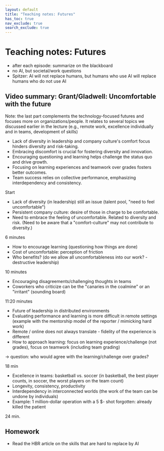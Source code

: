 ```yaml
---
layout: default
title: "Teaching notes: Futures"
has_toc: true
nav_exclude: true
search_exclude: true
---
```


# Teaching notes: Futures

- after each episode: summarize on the blackboard
- no AI, but societal/work questions
- Spitzer: AI will not replace humans, but humans who use AI will replace humans who do not use AI

## Video summary: Grant/Gladwell: Uncomfortable with the future

Note: the last part complements the technology-focused futures and focuses more on organizations/people. It relates to several topics we discussed earlier in the lecture (e.g., remote work, excellence individually and in teams, development of skills)

- Lack of diversity in leadership and company culture's comfort focus hinders diversity and risk-taking.
- Embracing discomfort is crucial for fostering diversity and innovation.
- Encouraging questioning and learning helps challenge the status quo and drive growth.
- Focusing on learning experiences and teamwork over grades fosters better outcomes.
- Team success relies on collective performance, emphasizing interdependency and consistency.

Start

- Lack of diversity (in leadership) still an issue (talent pool, "need to feel uncomfortable")
- Persistent company culture: desire of those in charge to be comfortable.
- Need to embrace the feeling of uncomfortable. Related to diversity and risk.
(Need to be aware that a "comfort-culture" may not contribute to diversity.)

6 minutes

- How to encourage learning (questioning how things are done)
- Cost of uncomfortable: perception of friction
- Who benefits? (do we allow all uncomfortableness into our work? - destructive leadership)

10 minutes

- Encouraging disagreements/challenging thoughts in teams
- Coworkers who criticize can be the "canaries in the coalmine" or an "irritant" (sounding board)

11:20 minutes

- Future of leadership in distributed environments
- Evaluating performance and learning is more difficult in remote settings (example with the mentorship model of the reporter / mimicking hard work)
- Remote / online does not always translate - fidelity of the experience is different
- How to approach learning: focus on learning experience/challenge (not grades), focus on teamwork (including team grading)

-> question: who would agree with the learning/challenge over grades?

18 min

- Excellence in teams: basketball vs. soccer (in basketball, the best player counts, in soccer, the worst players on the team count)
- Longevity, consistency, productivity
- Interdependency in interconnected worlds (the work of the team can be undone by individuals)
- Example: 1 million-dollar operation with a 5 $- shot forgotten: already killed the patient

24 min.

## Homework

- Read the HBR article on the skills that are hard to replace by AI